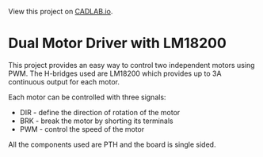 View this project on [CADLAB.io](https://cadlab.io/node/828). 

# Dual Motor Driver with LM18200
This project provides an easy way to control two independent motors using PWM.
The H-bridges used are LM18200 which provides up to 3A continuous output for each motor.

Each motor can be controlled with three signals:
* DIR - define the direction of rotation of the motor
* BRK - break the motor by shorting its terminals
* PWM - control the speed of the motor

All the components used are PTH and the board is single sided.
